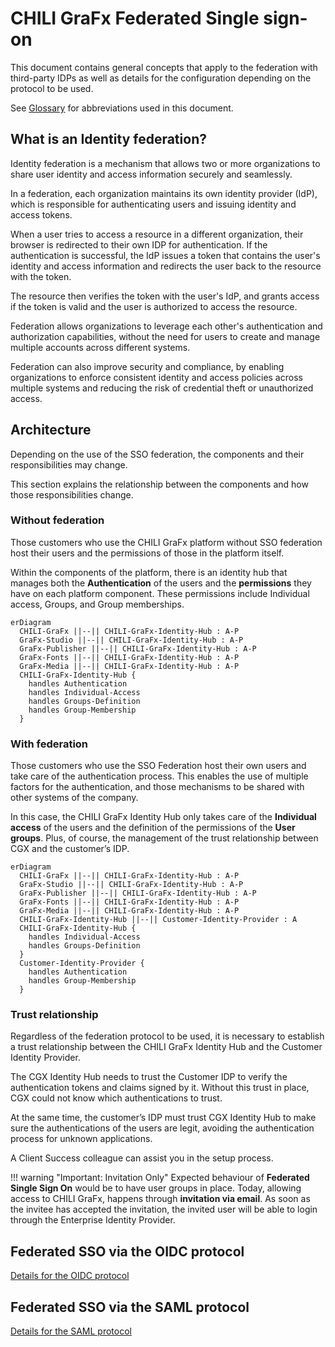 # CHILI GraFx Federated Single sign-on

This document contains general concepts that apply to the federation with third-party IDPs as well as details for the configuration depending on the protocol to be used.

See [Glossary](glossary/) for abbreviations used in this document.

## What is an Identity federation?

Identity federation is a mechanism that allows two or more organizations to share user identity and access information securely and seamlessly.

In a federation, each organization maintains its own identity provider (IdP), which is responsible for authenticating users and issuing identity and access tokens.

When a user tries to access a resource in a different organization, their browser is redirected to their own IDP for authentication. If the authentication is successful, the IdP issues a token that contains the user's identity and access information and redirects the user back to the resource with the token.

The resource then verifies the token with the user's IdP, and grants access if the token is valid and the user is authorized to access the resource.

Federation allows organizations to leverage each other's authentication and authorization capabilities, without the need for users to create and manage multiple accounts across different systems.

Federation can also improve security and compliance, by enabling organizations to enforce consistent identity and access policies across multiple systems and reducing the risk of credential theft or unauthorized access.

## Architecture

Depending on the use of the SSO federation, the components and their responsibilities may change.

This section explains the relationship between the components and how those responsibilities change.

### Without federation

Those customers who use the CHILI GraFx platform without SSO federation host their users and the permissions of those in the platform itself.

Within the components of the platform, there is an identity hub that manages both the **Authentication** of the users and the **permissions** they have on each platform component. These permissions include Individual access, Groups, and Group memberships.

``` mermaid
erDiagram
  CHILI-GraFx ||--|| CHILI-GraFx-Identity-Hub : A-P
  GraFx-Studio ||--|| CHILI-GraFx-Identity-Hub : A-P
  GraFx-Publisher ||--|| CHILI-GraFx-Identity-Hub : A-P
  GraFx-Fonts ||--|| CHILI-GraFx-Identity-Hub : A-P
  GraFx-Media ||--|| CHILI-GraFx-Identity-Hub : A-P
  CHILI-GraFx-Identity-Hub {
  	handles Authentication
  	handles Individual-Access
    handles Groups-Definition
    handles Group-Membership
  }
```

### With federation

Those customers who use the SSO Federation host their own users and take care of the authentication process. This enables the use of multiple factors for the authentication, and those mechanisms to be shared with other systems of the company.

In this case, the CHILI GraFx Identity Hub only takes care of the **Individual access** of the users and the definition of the permissions of the **User groups**. Plus, of course, the management of the trust relationship between CGX and the customer’s IDP.

``` mermaid
erDiagram
  CHILI-GraFx ||--|| CHILI-GraFx-Identity-Hub : A-P
  GraFx-Studio ||--|| CHILI-GraFx-Identity-Hub : A-P
  GraFx-Publisher ||--|| CHILI-GraFx-Identity-Hub : A-P
  GraFx-Fonts ||--|| CHILI-GraFx-Identity-Hub : A-P
  GraFx-Media ||--|| CHILI-GraFx-Identity-Hub : A-P
  CHILI-GraFx-Identity-Hub ||--|| Customer-Identity-Provider : A
  CHILI-GraFx-Identity-Hub {
  	handles Individual-Access
    handles Groups-Definition
  }
  Customer-Identity-Provider {
  	handles Authentication
    handles Group-Membership
  }
```

### Trust relationship

Regardless of the federation protocol to be used, it is necessary to establish a trust relationship between the CHILI GraFx Identity Hub and the Customer Identity Provider.

The CGX Identity Hub needs to trust the Customer IDP to verify the authentication tokens and claims signed by it. Without this trust in place, CGX could not know which authentications to trust.

At the same time, the customer’s IDP must trust CGX Identity Hub to make sure the authentications of the users are legit, avoiding the authentication process for unknown applications.

A Client Success colleague can assist you in the setup process.

!!! warning "Important: Invitation Only"
	Expected behaviour of **Federated Single Sign On** would be to have user groups in place. 
	Today, allowing access to CHILI GraFx, happens through **invitation via email**. As soon as the invitee has accepted the invitation, the invited user will be able to login through the Enterprise Identity Provider.


## Federated SSO via the OIDC protocol

[Details for the OIDC protocol](oidc/)

## Federated SSO via the SAML protocol

[Details for the SAML protocol](saml/)
